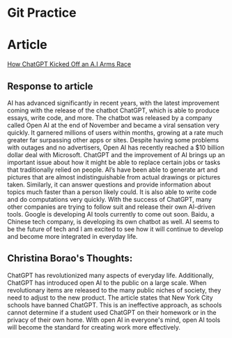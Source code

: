 # Git Practice

# Article
[How ChatGPT Kicked Off an A.I Arms Race](https://www.nytimes.com/2023/02/03/technology/chatgpt-openai-artificial-intelligence.html)

## Response to article

AI has advanced significantly in recent years, with the latest improvement coming with the release of the chatbot ChatGPT, which is able to produce essays, write code, and more. The chatbot was released by a company called Open AI at the end of November and became a viral sensation very quickly. It garnered millions of users within months, growing at a rate much greater far surpassing other apps or sites. Despite having some problems with outages and no advertisers, Open AI has recently reached a $10 billion dollar deal with Microsoft. ChatGPT and the improvement of AI brings up an important issue about how it might be able to replace certain jobs or tasks that traditionally relied on people. AI’s have been able to generate art and pictures that are almost indistinguishable from actual drawings or pictures taken. Similarly, it can answer questions and provide information about topics much faster than a person likely could. It is also able to write code and do computations very quickly. With the success of ChatGPT, many other companies are trying to follow suit and release their own AI-driven tools. Google is developing AI tools currently to come out soon. Baidu, a Chinese tech company, is developing its own chatbot as well. AI seems to be the future of tech and I am excited to see how it will continue to develop and become more integrated in everyday life. 


## Christina Borao's Thoughts:

ChatGPT has revolutionized many aspects of everyday life. Additionally, ChatGPT has introduced open AI to the public on a large scale. When revolutionary items are released to the many public niches of society, they need to adjust to the new product. The article states that New York City schools have banned ChatGPT. This is an ineffective approach, as schools cannot determine if a student used ChatGPT on their homework or in the privacy of their own home. With open AI in everyone's mind, open AI tools will become the standard for creating work more effectively.
